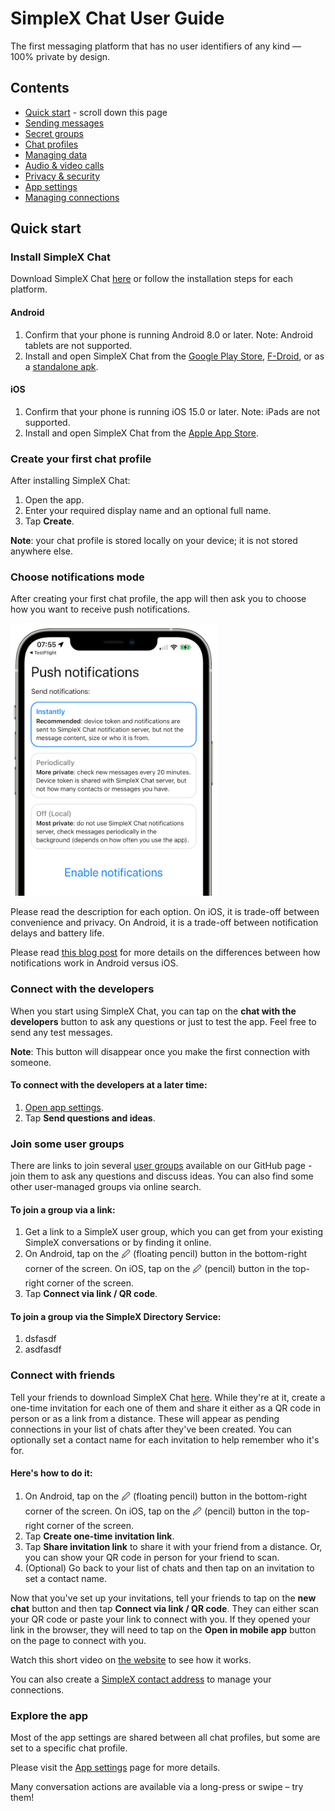 # SimpleX Chat User Guide

The first messaging platform that has no user identifiers of any kind — 100% private by design.

## Contents

- [Quick start](#quick-start) - scroll down this page
- [Sending messages](./send-messages.md)
- [Secret groups](./secret-groups.md)
- [Chat profiles](./chat-profiles.md)
- [Managing data](./managing-data.md)
- [Audio & video calls](./audio-video-calls.md)
- [Privacy & security](./privacy-security.md)
- [App settings](./app-settings.md)
- [Managing connections](./making-connections.md)

## Quick start

### Install SimpleX Chat

Download SimpleX Chat [here](https://simplex.chat) or follow the installation steps for each platform. 

#### Android

1. Confirm that your phone is running Android 8.0 or later. Note: Android tablets are not supported.
2. Install and open SimpleX Chat from the [Google Play Store](https://play.google.com/store/apps/details?id=chat.simplex.app), [F-Droid](https://f-droid.org/en/packages/chat.simplex.app/), or as a [standalone apk](https://github.com/simplex-chat/simplex-chat/releases/latest/download/simplex.apk).

#### iOS

1. Confirm that your phone is running iOS 15.0 or later. Note: iPads are not supported.
2. Install and open SimpleX Chat from the [Apple App Store](https://apps.apple.com/us/app/simplex-chat/id1605771084). 

### Create your first chat profile

After installing SimpleX Chat:

1. Open the app.
2. Enter your required display name and an optional full name.
3. Tap **Create**.

**Note**: your chat profile is stored locally on your device; it is not stored anywhere else.

### Choose notifications mode

After creating your first chat profile, the app will then ask you to choose how you want to receive push notifications.

<img src="../../blog/images/20220711-notifications.png" width="330">

Please read the description for each option. On iOS, it is trade-off between convenience and privacy. On Android, it is a trade-off between notification delays and battery life.

Please read [this blog post](../../blog/20220404-simplex-chat-instant-notifications.md) for more details on the differences between how notifications work in Android versus iOS.

### Connect with the developers

When you start using SimpleX Chat, you can tap on the **chat with the developers** button to ask any questions or just to test the app. Feel free to send any test messages. 

**Note**: This button will disappear once you make the first connection with someone.

#### To connect with the developers at a later time:

1. [Open app settings](./app-settings.md#opening-app-settings).
2. Tap **Send questions and ideas**.

### Join some user groups

There are links to join several [user groups](../../README.md#join-user-groups) available on our GitHub page - join them to ask any questions and discuss ideas. You can also find some other user-managed groups via online search.

#### To join a group via a link:

1. Get a link to a SimpleX user group, which you can get from your existing SimpleX conversations or by finding it online.
2. On Android, tap on the 🖉 (floating pencil) button in the bottom-right corner of the screen. On iOS, tap on the 🖉 (pencil) button in the top-right corner of the screen.
3. Tap **Connect via link / QR code**.

#### To join a group via the SimpleX Directory Service:

1. dsfasdf
2. asdfasdf

### Connect with friends

Tell your friends to download SimpleX Chat [here](https://simplex.chat). While they're at it, create a one-time invitation for each one of them and share it either as a QR code in person or as a link from a distance. These will appear as pending connections in your list of chats after they've been created. You can optionally set a contact name for each invitation to help remember who it's for. 

#### Here's how to do it:

1. On Android, tap on the 🖉 (floating pencil) button in the bottom-right corner of the screen. On iOS, tap on the 🖉 (pencil) button in the top-right corner of the screen.
2. Tap **Create one-time invitation link**. 
3. Tap **Share invitation link** to share it with your friend from a distance. Or, you can show your QR code in person for your friend to scan. 
4. (Optional) Go back to your list of chats and then tap on an invitation to set a contact name.

Now that you've set up your invitations, tell your friends to tap on the **new chat** button and then tap **Connect via link / QR code**. They can either scan your QR code or paste your link to connect with you. If they opened your link in the browser, they will need to tap on the **Open in mobile app** button on the page to connect with you.

Watch this short video on [the website](https://simplex.chat) to see how it works.

You can also create a [SimpleX contact address](./app-settings.md#your-simplex-contact-address) to manage your connections.

### Explore the app

Most of the app settings are shared between all chat profiles, but some are set to a specific chat profile.

Please visit the [App settings](./app-settings.md) page for more details.

Many conversation actions are available via a long-press or swipe – try them!